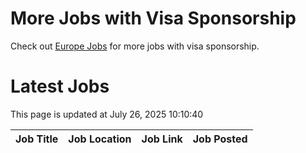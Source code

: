 # More Jobs with Visa Sponsorship

Check out [Europe Jobs](https://github.com/sureshparimi/europejobs#latest-jobs) for more jobs with visa sponsorship.

# Latest Jobs

This page is updated at July 26, 2025 10:10:40

| Job Title | Job Location | Job Link | Job Posted |
| --- | --- | --- | --- |
